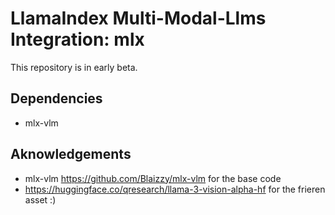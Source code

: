 # LlamaIndex Multi-Modal-Llms Integration: mlx

This repository is in early beta.

## Dependencies

- mlx-vlm

## Aknowledgements

- mlx-vlm https://github.com/Blaizzy/mlx-vlm for the base code
- https://huggingface.co/qresearch/llama-3-vision-alpha-hf for the frieren asset :)
